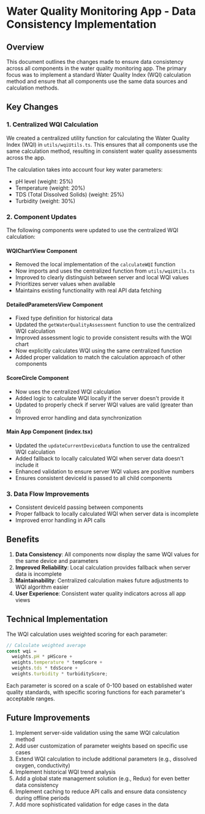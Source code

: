 # Water Quality Monitoring App - Data Consistency Implementation

## Overview

This document outlines the changes made to ensure data consistency across all components in the water quality monitoring app. The primary focus was to implement a standard Water Quality Index (WQI) calculation method and ensure that all components use the same data sources and calculation methods.

## Key Changes

### 1. Centralized WQI Calculation

We created a centralized utility function for calculating the Water Quality Index (WQI) in `utils/wqiUtils.ts`. This ensures that all components use the same calculation method, resulting in consistent water quality assessments across the app.

The calculation takes into account four key water parameters:

- pH level (weight: 25%)
- Temperature (weight: 20%)
- TDS (Total Dissolved Solids) (weight: 25%)
- Turbidity (weight: 30%)

### 2. Component Updates

The following components were updated to use the centralized WQI calculation:

#### WQIChartView Component

- Removed the local implementation of the `calculateWQI` function
- Now imports and uses the centralized function from `utils/wqiUtils.ts`
- Improved to clearly distinguish between server and local WQI values
- Prioritizes server values when available
- Maintains existing functionality with real API data fetching

#### DetailedParametersView Component

- Fixed type definition for historical data
- Updated the `getWaterQualityAssessment` function to use the centralized WQI calculation
- Improved assessment logic to provide consistent results with the WQI chart
- Now explicitly calculates WQI using the same centralized function
- Added proper validation to match the calculation approach of other components

#### ScoreCircle Component

- Now uses the centralized WQI calculation
- Added logic to calculate WQI locally if the server doesn't provide it
- Updated to properly check if server WQI values are valid (greater than 0)
- Improved error handling and data synchronization

#### Main App Component (index.tsx)

- Updated the `updateCurrentDeviceData` function to use the centralized WQI calculation
- Added fallback to locally calculated WQI when server data doesn't include it
- Enhanced validation to ensure server WQI values are positive numbers
- Ensures consistent deviceId is passed to all child components

### 3. Data Flow Improvements

- Consistent deviceId passing between components
- Proper fallback to locally calculated WQI when server data is incomplete
- Improved error handling in API calls

## Benefits

1. **Data Consistency**: All components now display the same WQI values for the same device and parameters
2. **Improved Reliability**: Local calculation provides fallback when server data is incomplete
3. **Maintainability**: Centralized calculation makes future adjustments to WQI algorithm easier
4. **User Experience**: Consistent water quality indicators across all app views

## Technical Implementation

The WQI calculation uses weighted scoring for each parameter:

```typescript
// Calculate weighted average
const wqi =
  weights.pH * pHScore +
  weights.temperature * tempScore +
  weights.tds * tdsScore +
  weights.turbidity * turbidityScore;
```

Each parameter is scored on a scale of 0-100 based on established water quality standards, with specific scoring functions for each parameter's acceptable ranges.

## Future Improvements

1. Implement server-side validation using the same WQI calculation method
2. Add user customization of parameter weights based on specific use cases
3. Extend WQI calculation to include additional parameters (e.g., dissolved oxygen, conductivity)
4. Implement historical WQI trend analysis
5. Add a global state management solution (e.g., Redux) for even better data consistency
6. Implement caching to reduce API calls and ensure data consistency during offline periods
7. Add more sophisticated validation for edge cases in the data

